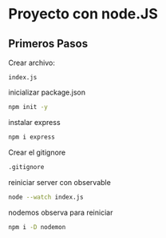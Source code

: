 # Proyecto con node.JS

## Primeros Pasos

Crear archivo:

```SH
index.js
```

inicializar package.json

```sh
npm init -y
```

instalar express

```sh
npm i express
```

Crear el gitignore

```sh
.gitignore
```
reiniciar server con observable

```sh
node --watch index.js
```
nodemos observa para reiniciar

```sh
npm i -D nodemon
```
